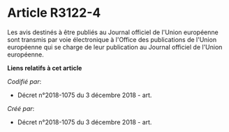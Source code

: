 # Article R3122-4

Les avis destinés à être publiés au Journal officiel de l'Union européenne sont transmis par voie électronique à l'Office des
publications de l'Union européenne qui se charge de leur publication au Journal officiel de l'Union européenne.

**Liens relatifs à cet article**

_Codifié par_:

  - Décret n°2018-1075 du 3 décembre 2018 - art.

_Créé par_:

  - Décret n°2018-1075 du 3 décembre 2018 - art.
